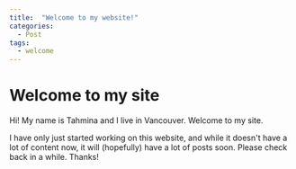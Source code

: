 ---title:  "Welcome to my website!"categories:  - Posttags:  - welcome---# Welcome to my siteHi! My name is Tahmina and I live in Vancouver.  Welcome to my site. I have only just started working on this website, and while it doesn't have a lot of content now, it will (hopefully) have a lot of posts soon. Please check back in a while. Thanks!